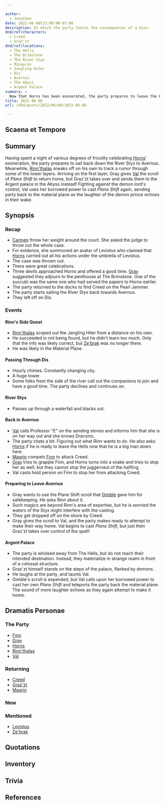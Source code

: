 ```yaml
---

author:
  - Jonathan
date: 2022-06-08T23:00:00-07:00
description: In which the party learns the consequences of a kiss.
dnd/ref/characters:
  - Creed
  - Graz'zt
dnd/ref/locations:
  - The Hells
  - The Brimstone
  - The River Styx
  - Minauros
  - Jangling Hiter
  - Dis
  - Avernus
  - The Abyss
  - Argent Palace
summary: >
  Now that Horns has been exonerated, the party prepares to leave the Hells, but a certain demon prince has other plans.
title: 2022 06 08
url: /dnd/posts/2022/06/08/2022-06-08

---
```


## Scaena et Tempore

## Summary

Having spent a night of various degrees of frivolity celebrating [Horns](/dnd/characters/horns)' exoneration, the party prepares to sail back down the River Styx to Avernus. Meanwhile, [Rinn'thalas](/dnd/characters/rinnthalas-liadon) sneaks off on his own to track a rumor through some of the lower layers. Arriving on the first layer, Gray gives [Val](/dnd/characters/val) the scroll of *Plane Shift* to return home, but Graz'zt takes over and sends them to the Argent palace in the Abyss instead! Fighting against the demon lord's control, Val uses her borrowed power to cast *Plane Shift* again, sending party back to the material plane as the laughter of the demon prince echoes in their wake.

## Synopsis

### Recap

- [Carmen](/dnd/npcs/carmen) threw her weight around the court. She asked the judge to throw out the whole case.
- For evidence, she summoned an avatar of Levistus who claimed that [Horns](/dnd/characters/horns) carried out all his actions under the umbrella of Levistus.
- The case was thrown out.
- There were great celebrations.
- Three devils approached Horns and offered a good time. [Gray](/dnd/characters/haeltin-var-astora) suggested they adjourn to the penthouse at The Brimstone. One of the succubi was the same one who had served the papers to Horns earlier.
- The party returned to the docks to find Creed on the Pearl Jammer.
- The party starts sailing the River Styx back towards Avernus.
- They left off on Dis.

### Events

#### Rinn's Side Quest

- [Rinn'thalas](/dnd/characters/rinnthalas-liadon) scoped out the Jangling Hiter from a distance on his own.
- He succeeded in not being found, but he didn't learn too much. Only that the info was likely correct, but [Ze'brak](/dnd/npcs/zebrak) was no longer there.
- He was likely in the Material Plane.

#### Passing Through Dis

- Hourly chimes. Constantly changing city.
- A huge tower.
- Some folks from the side of the river call out the companions to join and have a good time. The party declines and continues on.

#### River Styx

- Passes up through a waterfall and blacks out.

#### Back in Avernus

- [Val](/dnd/characters/val) calls Professor "E" on the sending stones and informs him that she is on her way out and she knows Draconic.
- The party chats a bit. Figuring out what Rinn wants to do. He also asks [Horns](/dnd/characters/horns) if he is ready to leave the Hells now that he is a big man down here.
- [Magrin](/dnd/npcs/magrin) compels [Finn](/dnd/characters/finn) to attack Creed.
- [Gray](/dnd/characters/haeltin-var-astora) tries to grapple Finn, and Horns turns into a snake and tries to stop her as well, but they cannot stop the juggernaut of the halfling.
- Val casts hold person on Finn to stop her from attacking Creed.

#### Preparing to Leave Avernus

- Gray wants to use the Plane Shift scroll that [Gimble](/dnd/characters/gimble-the-diviner) gave him for safekeeping. He asks Rinn about it.
- Such magics are beyond Rinn's area of expertise, but he is worried the waters of the Styx might interfere with the casting.
- They get dropped off on the shore by Creed.
- Gray gives the scroll to Val, and the party makes ready to attempt to make their way home. Val begins to cast *Plane Shift*, but just then Graz'zt takes over control of the spell!

#### Argent Palace

- The party is whisked away from The Hells, but do not reach their intended destination. Instead, they materialize in strange realm in front of a colossal structure.
- Graz'zt himself stands on the steps of the palace, flanked by demons.
- He laughs at the party, and taunts Val.
- Gimble's scroll is expended, but Val calls upon her borrowed power to cast her own *Plane Shift* and teleports the party back the material plane. The sound of more laughter echoes as they again attempt to make it home.

## Dramatis Personae

### The Party

- [Finn](/dnd/characters/finn)
- [Gray](/dnd/characters/haeltin-var-astora)
- [Horns](/dnd/characters/horns)
- [Rinn'thalas](/dnd/characters/rinnthalas-liadon)
- [Val](/dnd/characters/val)

### Returning

- [Creed](/dnd/npcs/creed)
- [Graz'zt](/dnd/npcs/grazzt)
- [Magrin](/dnd/npcs/magrin)

### New

### Mentioned

- [Levistus](/dnd/npcs/levistus)
- [Ze'brak](/dnd/npcs/zebrak)

## Quotations

## Inventory

## Trivia

## References
